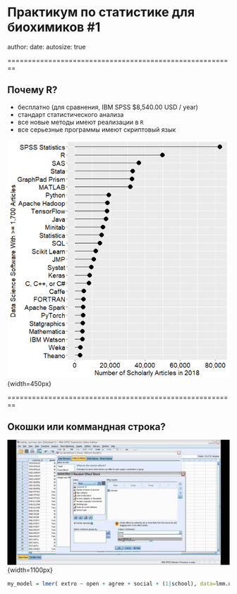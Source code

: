 Практикум по статистике для биохимиков #1
========================================================
author: 
date: 
autosize: true

========================================================

<!--
---
title: "Практикум по статистике для биохимиков #1"
output: 
  ioslides_presentation
---
-->
<style>
body slides > slide
{
  height: 900px;
  width: 1300px;
  margin-top: -450px;    /* half of height */
  margin-left: -650px;
}
</style>




## Почему R?

* бесплатно (для сравнения, IBM SPSS $8,540.00 USD / year)
* стандарт статистического анализа
* все новые методы имеют реализации в `R`
* все серьезные программы имеют скриптовый язык

![](stats_soft_popularity.png){width=450px}

========================================================

## Окошки или коммандная строка?

![](spss_windows.jpg){width=1100px}

```r
my_model = lmer( extro ~ open + agree + social + (1|school), data=lmm.data )
```
